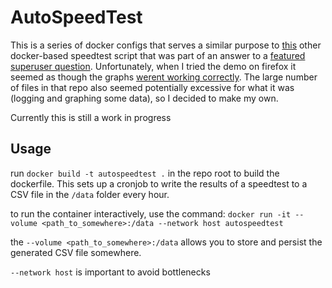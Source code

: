 # AutoSpeedTest 

This is a series of docker configs that serves a similar purpose to [this](https://github.com/henrywhitaker3/Speedtest-Tracker) other docker-based speedtest script that was part of an answer to a [featured superuser question](https://superuser.com/questions/1713989/test-internet-speed-over-a-period-of-time). Unfortunately, when I tried the demo on firefox it seemed as though the graphs [werent working correctly](https://github.com/henrywhitaker3/Speedtest-Tracker/issues/934). The large number of files in that repo also seemed potentially excessive for what it was (logging and graphing some data), so I decided to make my own.


Currently this is still a work in progress

## Usage

run `docker build -t autospeedtest .` in the repo root to build the dockerfile. This sets up a cronjob to write the results of a speedtest to a CSV file in the `/data` folder every hour.

to run the container interactively, use the command: `docker run -it --volume <path_to_somewhere>:/data --network host autospeedtest`

the `--volume <path_to_somewhere>:/data` allows you to store and persist the generated CSV file somewhere.

`--network host` is important to avoid bottlenecks

